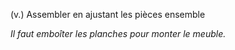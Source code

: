 (v.) Assembler en ajustant les pièces ensemble

*Il faut emboîter les planches pour monter le meuble.*